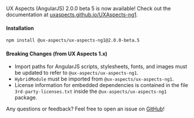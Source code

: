 UX Aspects (AngularJS) 2.0.0 beta 5 is now available! Check out the documentation at [uxaspects.github.io/UXAspects-ng1](https://uxaspects.github.io/UXAspects-ng1).

#### Installation
````bash
npm install @ux-aspects/ux-aspects-ng1@2.0.0-beta.5
````

#### Breaking Changes (from UX Aspects 1.x)
* Import paths for AngularJS scripts, stylesheets, fonts, and images must be updated to refer to `@ux-aspects/ux-aspects-ng1`.
* `HybridModule` must be imported from `@ux-aspects/ux-aspects-ng1`.
* License information for embedded dependencies is contained in the file `3rd-party-licenses.txt` inside the `@ux-aspects/ux-aspects-ng1` package.

Any questions or feedback? Feel free to open an issue on [GitHub](https://github.com/UXAspects/UXAspects-ng1/issues)!

